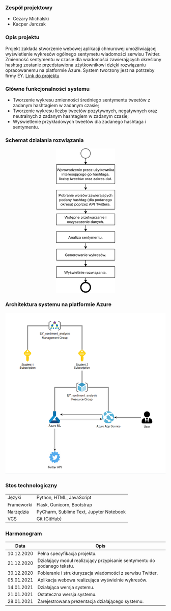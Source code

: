 ### Zespół projektowy
* Cezary Michalski
* Kacper Jarczak

### Opis projektu
Projekt zakłada stworzenie webowej aplikacji chmurowej umożliwiającej wyświetlenie wykresów ogólnego sentymetu wiadomości serwisu Twitter. 
Zmienność sentymentu w czasie dla wiadomości zawierających określony hashtag zostanie przedstawiona użytkownikowi dzięki rozwiązaniu opracowanemu na platformie Azure.
System tworzony jest na potrzeby firmy EY. [Link do projektu](https://github.com/ekote/AI-on-Microsoft-Azure/blob/main/intro-inz/projects/EY.pdf)
 
### Główne funkcjonalności systemu
* Tworzenie wykresu zmienności średniego sentymentu tweetów z zadanym hashtagiem w zadanym czasie;
* Tworzenie wykresu liczby tweetów pozytywnych, negatywnych oraz neutralnych z zadanym hashtagiem w zadanym czasie;
* Wyświetlenie przykładowych tweetów dla zadanego hashtaga i sentymentu.

### Schemat działania rozwiązania
<p align="center">
  <img src="https://github.com/kjarczak/EY-aspect-based-sentiment-analysis/blob/main/Diagram%20dzialania%20v2.png" />
</p>

### Architektura systemu na platformie Azure 
![](https://github.com/kjarczak/EY-aspect-based-sentiment-analysis/blob/main/Diagram%20architektury%20v2.png)

### Stos technologiczny
|||
| --- | --- |
|Języki|Python, HTML, JavaScript|
|Frameworki|Flask, Gunicorn, Bootstrap|
|Narzędzia|PyCharm, Sublime Text, Jupyter Notebook|
|VCS| Git (GitHub)|

### Harmonogram
| Data | Opis |
| --- | --- |
|10.12.2020 | Pełna specyfikacja projektu.|
|21.12.2020 | Działający moduł realizujący przypisanie sentymentu do podanego tekstu.|
|30.12.2020 | Pobieranie i strukturyzacja wiadomości z serwisu Twitter.|
|05.01.2021 | Aplikacja webowa realizująca wyświelnie wykresów.|
|14.01.2021 | Działająca wersja systemu.|
|21.01.2021 | Ostateczna wersja systemu.|
|28.01.2021 | Zarejestrowana prezentacja działającego systemu.|
